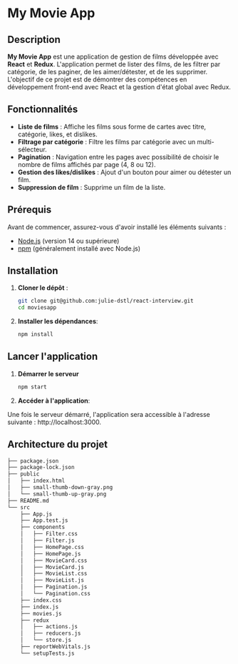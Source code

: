 # My Movie App

## Description

**My Movie App** est une application de gestion de films développée avec **React** et **Redux**. L'application permet de lister des films, de les filtrer par catégorie, de les paginer, de les aimer/détester, et de les supprimer. L'objectif de ce projet est de démontrer des compétences en développement front-end avec React et la gestion d'état global avec Redux.

## Fonctionnalités

- **Liste de films** : Affiche les films sous forme de cartes avec titre, catégorie, likes, et dislikes.
- **Filtrage par catégorie** : Filtre les films par catégorie avec un multi-sélecteur.
- **Pagination** : Navigation entre les pages avec possibilité de choisir le nombre de films affichés par page (4, 8 ou 12).
- **Gestion des likes/dislikes** : Ajout d'un bouton pour aimer ou détester un film.
- **Suppression de film** : Supprime un film de la liste.

## Prérequis

Avant de commencer, assurez-vous d'avoir installé les éléments suivants :

- [Node.js](https://nodejs.org/) (version 14 ou supérieure)
- [npm](https://www.npmjs.com/) (généralement installé avec Node.js)

## Installation

1. **Cloner le dépôt** :
   ```bash
   git clone git@github.com:julie-dstl/react-interview.git
   cd moviesapp
   ```

2. **Installer les dépendances**:
    ```bash
    npm install
    ```

## Lancer l'application

1. **Démarrer le serveur**
    ```bash
    npm start
    ```

2. **Accéder à l'application**:

Une fois le serveur démarré, l'application sera accessible à l'adresse suivante : http://localhost:3000.

## Architecture du projet

```bash
├── package.json
├── package-lock.json
├── public
│   ├── index.html
│   ├── small-thumb-down-gray.png
│   └── small-thumb-up-gray.png
├── README.md
└── src
    ├── App.js
    ├── App.test.js
    ├── components
    │   ├── Filter.css
    │   ├── Filter.js
    │   ├── HomePage.css
    │   ├── HomePage.js
    │   ├── MovieCard.css
    │   ├── MovieCard.js
    │   ├── MovieList.css
    │   ├── MovieList.js
    │   ├── Pagination.js
    │   └── Pagination.css
    ├── index.css
    ├── index.js
    ├── movies.js
    ├── redux
    │   ├── actions.js
    │   ├── reducers.js
    │   └── store.js
    ├── reportWebVitals.js
    └── setupTests.js
```
